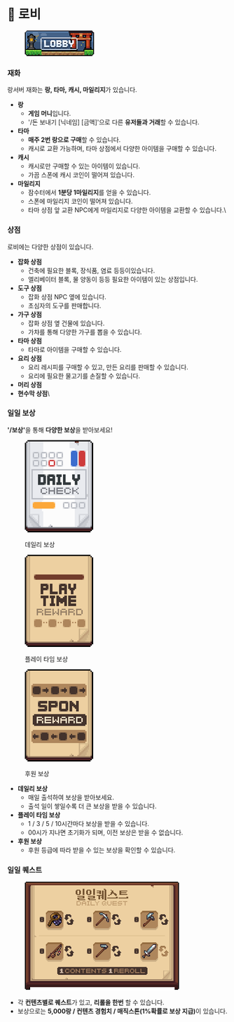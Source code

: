 # 🏯 로비

<div align="left"><figure><img src="../.gitbook/assets/lobby.png" alt=""><figcaption></figcaption></figure></div>

### **재화**

랑서버 재화는 **랑, 타마, 캐시, 마일리지**가 있습니다.

* **랑**
  * **게임 머니**입니다.
  * '/돈 보내기 \[닉네임] \[금액]'으로 다른 **유저들과 거래**할 수 있습니다.
* **타마**
  * **매주 2번 랑으로 구매**할 수 있습니다.
  * 캐시로 교환 가능하며, 타마 상점에서 다양한 아이템을 구매할 수 있습니다.
* **캐시**
  * 캐시로만 구매할 수 있는 아이템이 있습니다.
  * 가끔 스폰에 캐시 코인이 떨어져 있습니다.
* **마일리지**
  * 잠수터에서 **1분당 1마일리지**를 얻을 수 있습니다.
  * 스폰에 마일리지 코인이 떨어져 있습니다.
  * 타마 상점 앞 교환 NPC에게 마일리지로 다양한 아이템을 교환할 수 있습니다.\


### **상점**

로비에는 다양한 상점이 있습니다.

* **잡화 상점**
  * 건축에 필요한 블록, 장식품, 염료 등등이있습니다.
  * &#x20;엘리베이터 블록, 물 양동이 등등 필요한 아이템이 있는 상점입니다.
* **도구 상점**
  * 잡화 상점 NPC 옆에 있습니다.
  * 초심자의 도구를 판매합니다.
* **가구 상점**
  * 잡화 상점 옆 건물에 있습니다.
  * 가챠를 통해 다양한 가구를 뽑을 수 있습니다.
* **타마 상점**
  * 타마로 아이템을 구매할 수 있습니다.
*
  **요리 상점**
  * 요리 레시피를 구매할 수 있고, 만든 요리를 판매할 수 있습니다.
  * 요리에 필요한 물고기를 손질할 수 있습니다.
*
  **머리 상점**
*
  **현수막 상점**\


### **일일 보상**

**'/보상'**&#xC744; 통해 **다양한 보상**을 받아보세요!

<div align="left"><figure><img src="../.gitbook/assets/daily.png" alt="" width="156"><figcaption><p>데일리 보상</p></figcaption></figure> <figure><img src="../.gitbook/assets/playtime.png" alt="" width="156"><figcaption><p>플레이 타임 보상</p></figcaption></figure> <figure><img src="../.gitbook/assets/spon.png" alt="" width="156"><figcaption><p>후원 보상</p></figcaption></figure></div>



* **데일리 보상**
  * 매일 출석하여 보상을 받아보세요.
  * 출석 일이 쌓일수록 더 큰 보상을 받을 수 있습니다.
* **플레이 타임 보상**
  * 1 / 3 / 5 / 10시간마다 보상을 받을 수 있습니다.
  * 00시가 지나면 초기화가 되며, 이전 보상은 받을 수 없습니다.
* **후원 보상**
  * 후원 등급에 따라 받을 수 있는 보상을 확인할 수 있습니다.



### **일일 퀘스트**

<div align="left"><figure><img src="../.gitbook/assets/제목 없음-4.png" alt=""><figcaption></figcaption></figure></div>

* 각 **컨텐츠별로 퀘스트**가 있고, **리롤을 한번** 할 수 있습니다.
* 보상으로는 **5,000랑 / 컨텐츠 경험치 / 매직스톤(1%확률로 보상 지급)**&#xC774; 있습니다.






